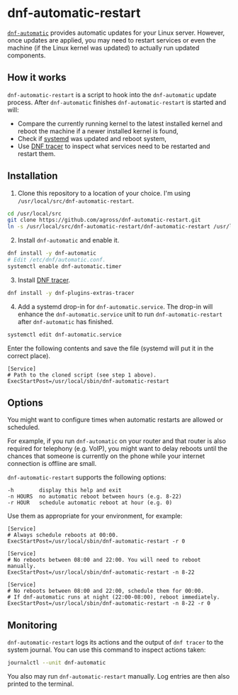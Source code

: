 # dnf-automatic-restart

[`dnf-automatic`](http://dnf.readthedocs.io/en/latest/automatic.html ) provides automatic updates for your Linux server. However, once updates are applied, you may need to restart services or even the machine (if the Linux kernel was updated) to actually run updated components.

## How it works

`dnf-automatic-restart` is a script to hook into the `dnf-automatic` update process. After `dnf-automatic` finishes `dnf-automatic-restart` is started and will:

* Compare the currently running kernel to the latest installed kernel and reboot the machine if a newer installed kernel is found,
* Check if [systemd](https://www.freedesktop.org/wiki/Software/systemd/) was updated and reboot system,
* Use [DNF tracer](http://dnf-plugins-extras.readthedocs.io/en/latest/tracer.html) to inspect what services need to be restarted and restart them.

## Installation

1. Clone this repository to a location of your choice. I'm using `/usr/local/src/dnf-automatic-restart`.

  ```sh
  cd /usr/local/src
  git clone https://github.com/agross/dnf-automatic-restart.git
  ln -s /usr/local/src/dnf-automatic-restart/dnf-automatic-restart /usr/local/sbin/dnf-automatic-restart
  ```

2. Install `dnf-automatic` and enable it.

  ```sh
  dnf install -y dnf-automatic
  # Edit /etc/dnf/automatic.conf.
  systemctl enable dnf-automatic.timer
  ```

3. Install [DNF tracer](http://dnf-plugins-extras.readthedocs.io/en/latest/tracer.html).

  ```sh
  dnf install -y dnf-plugins-extras-tracer
  ```

4. Add a systemd drop-in for `dnf-automatic.service`. The drop-in will enhance the `dnf-automatic.service` unit to run `dnf-automatic-restart` after `dnf-automatic` has finished.

  ```sh
  systemctl edit dnf-automatic.service
  ```

  Enter the following contents and save the file (systemd will put it in the correct place).

  ```
  [Service]
  # Path to the cloned script (see step 1 above).
  ExecStartPost=/usr/local/sbin/dnf-automatic-restart
  ```

## Options

You might want to configure times when automatic restarts are allowed or scheduled.

For example, if you run `dnf-automatic` on your router and that router is also required for telephony (e.g. VoIP), you might want to delay reboots until the chances that someone is currently on the phone while your internet connection is offline are small.

`dnf-automatic-restart` supports the following options:

```
-h        display this help and exit
-n HOURS  no automatic reboot between hours (e.g. 8-22)
-r HOUR   schedule automatic reboot at hour (e.g. 0)
```

Use them as appropriate for your environment, for example:

```
[Service]
# Always schedule reboots at 00:00.
ExecStartPost=/usr/local/sbin/dnf-automatic-restart -r 0
```

```
[Service]
# No reboots between 08:00 and 22:00. You will need to reboot manually.
ExecStartPost=/usr/local/sbin/dnf-automatic-restart -n 8-22
```

```
[Service]
# No reboots between 08:00 and 22:00, schedule them for 00:00.
# If dnf-automatic runs at night (22:00-08:00), reboot immediately.
ExecStartPost=/usr/local/sbin/dnf-automatic-restart -n 8-22 -r 0
```

## Monitoring

`dnf-automatic-restart` logs its actions and the output of `dnf tracer` to the system journal. You can use this command to inspect actions taken:

```sh
journalctl --unit dnf-automatic
```

You also may run `dnf-automatic-restart` manually. Log entries are then also printed to the terminal.
